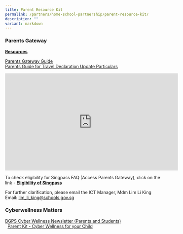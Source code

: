 ```yaml
---
title: Parent Resource Kit
permalink: /partners/home-school-partnership/parent-resource-kit/
description: ""
variant: markdown
---
```

### Parents Gateway

**<u>Resources</u>**

[Parents Gateway Guide](/files/Parents%20Gateway.pdf) <br>
[Parents Guide for Travel Declaration Update Particulars](/files/Parents%20Guide%20for%20Travel%20Declaration%20Update%20Particulars.pdf)

<iframe width="560" height="315" src="https://www.youtube.com/embed/tW9jwyuovOo" title="YouTube video player" frameborder="0" allow="accelerometer; autoplay; clipboard-write; encrypted-media; gyroscope; picture-in-picture" allowfullscreen=""></iframe>

To check eligibility for Singpass FAQ (Access Parents Gateway), click on the link -&nbsp;**[Eligibility of Singpass](https://www.ifaq.gov.sg/singpass/apps/fcd_faqmain.aspx?FAQ=2101386)**

  

For further clarification, please email the ICT Manager, Mdm Lim Li King&nbsp;<br>
Email:&nbsp;[lim\_li\_king@schools.gov.sg](mailto:lim_li_king@schools.gov.sg)


### Cyberwellness Matters

[BGPS Cyber Wellness Newsletter (Parents and Students)](/files/BGPS%20Cyber%20Wellness%20Newsletter.pdf) <br>&nbsp;
[Parent Kit - Cyber Wellness for your Child](/files/Parent%20Kit%20-%20Cyber%20Wellness%20for%20your%20Child%20-%2001.pdf)